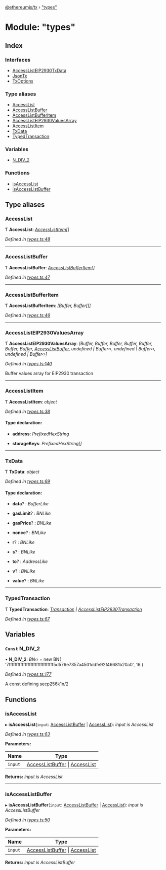 [@ethereumjs/tx](../README.md) › ["types"](_types_.md)

# Module: "types"

## Index

### Interfaces

* [AccessListEIP2930TxData](../interfaces/_types_.accesslisteip2930txdata.md)
* [JsonTx](../interfaces/_types_.jsontx.md)
* [TxOptions](../interfaces/_types_.txoptions.md)

### Type aliases

* [AccessList](_types_.md#accesslist)
* [AccessListBuffer](_types_.md#accesslistbuffer)
* [AccessListBufferItem](_types_.md#accesslistbufferitem)
* [AccessListEIP2930ValuesArray](_types_.md#accesslisteip2930valuesarray)
* [AccessListItem](_types_.md#accesslistitem)
* [TxData](_types_.md#txdata)
* [TypedTransaction](_types_.md#typedtransaction)

### Variables

* [N_DIV_2](_types_.md#const-n_div_2)

### Functions

* [isAccessList](_types_.md#isaccesslist)
* [isAccessListBuffer](_types_.md#isaccesslistbuffer)

## Type aliases

###  AccessList

Ƭ **AccessList**: *[AccessListItem](_types_.md#accesslistitem)[]*

*Defined in [types.ts:48](https://github.com/ethereumjs/ethereumjs-monorepo/blob/master/packages/tx/src/types.ts#L48)*

___

###  AccessListBuffer

Ƭ **AccessListBuffer**: *[AccessListBufferItem](_types_.md#accesslistbufferitem)[]*

*Defined in [types.ts:47](https://github.com/ethereumjs/ethereumjs-monorepo/blob/master/packages/tx/src/types.ts#L47)*

___

###  AccessListBufferItem

Ƭ **AccessListBufferItem**: *[Buffer, Buffer[]]*

*Defined in [types.ts:46](https://github.com/ethereumjs/ethereumjs-monorepo/blob/master/packages/tx/src/types.ts#L46)*

___

###  AccessListEIP2930ValuesArray

Ƭ **AccessListEIP2930ValuesArray**: *[Buffer, Buffer, Buffer, Buffer, Buffer, Buffer, Buffer, [AccessListBuffer](_types_.md#accesslistbuffer), undefined | Buffer‹›, undefined | Buffer‹›, undefined | Buffer‹›]*

*Defined in [types.ts:140](https://github.com/ethereumjs/ethereumjs-monorepo/blob/master/packages/tx/src/types.ts#L140)*

Buffer values array for EIP2930 transaction

___

###  AccessListItem

Ƭ **AccessListItem**: *object*

*Defined in [types.ts:38](https://github.com/ethereumjs/ethereumjs-monorepo/blob/master/packages/tx/src/types.ts#L38)*

#### Type declaration:

* **address**: *PrefixedHexString*

* **storageKeys**: *PrefixedHexString[]*

___

###  TxData

Ƭ **TxData**: *object*

*Defined in [types.ts:69](https://github.com/ethereumjs/ethereumjs-monorepo/blob/master/packages/tx/src/types.ts#L69)*

#### Type declaration:

* **data**? : *BufferLike*

* **gasLimit**? : *BNLike*

* **gasPrice**? : *BNLike*

* **nonce**? : *BNLike*

* **r**? : *BNLike*

* **s**? : *BNLike*

* **to**? : *AddressLike*

* **v**? : *BNLike*

* **value**? : *BNLike*

___

###  TypedTransaction

Ƭ **TypedTransaction**: *[Transaction](../classes/_index_.transaction.md) | [AccessListEIP2930Transaction](../classes/_eip2930transaction_.accesslisteip2930transaction.md)*

*Defined in [types.ts:67](https://github.com/ethereumjs/ethereumjs-monorepo/blob/master/packages/tx/src/types.ts#L67)*

## Variables

### `Const` N_DIV_2

• **N_DIV_2**: *BN‹›* = new BN(
  '7fffffffffffffffffffffffffffffff5d576e7357a4501ddfe92f46681b20a0',
  16
)

*Defined in [types.ts:177](https://github.com/ethereumjs/ethereumjs-monorepo/blob/master/packages/tx/src/types.ts#L177)*

A const defining secp256k1n/2

## Functions

###  isAccessList

▸ **isAccessList**(`input`: [AccessListBuffer](_types_.md#accesslistbuffer) | [AccessList](_types_.md#accesslist)): *input is AccessList*

*Defined in [types.ts:63](https://github.com/ethereumjs/ethereumjs-monorepo/blob/master/packages/tx/src/types.ts#L63)*

**Parameters:**

Name | Type |
------ | ------ |
`input` | [AccessListBuffer](_types_.md#accesslistbuffer) &#124; [AccessList](_types_.md#accesslist) |

**Returns:** *input is AccessList*

___

###  isAccessListBuffer

▸ **isAccessListBuffer**(`input`: [AccessListBuffer](_types_.md#accesslistbuffer) | [AccessList](_types_.md#accesslist)): *input is AccessListBuffer*

*Defined in [types.ts:50](https://github.com/ethereumjs/ethereumjs-monorepo/blob/master/packages/tx/src/types.ts#L50)*

**Parameters:**

Name | Type |
------ | ------ |
`input` | [AccessListBuffer](_types_.md#accesslistbuffer) &#124; [AccessList](_types_.md#accesslist) |

**Returns:** *input is AccessListBuffer*
